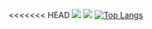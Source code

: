 <<<<<<< HEAD
<img src="https://img.shields.io/badge/C#-3178C6?style=flat&logo=.NET&logoColor=#512BD4"/>
<img src="https://img.shields.io/badge/C#-3178C6?style=flat&logo=visualstudio&logoColor=#5C2D91"/>
[![Top Langs](https://github-readme-stats.vercel.app/api/top-langs/?username=psk0812)](https://github.com/anuraghazra/github-readme-stats)
